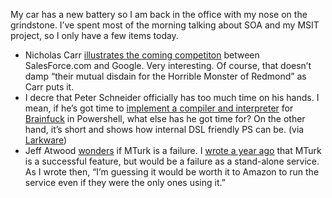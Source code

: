 My car has a new battery so I am back in the office with my nose on the
grindstone. I’ve spent most of the morning talking about SOA and my MSIT
project, so I only have a few items today.

-   Nicholas Carr [illustrates the coming
    competiton](http://www.roughtype.com/archives/2007/04/google_vs_sales.php)
    between SalesForce.com and Google. Very interesting. Of course, that
    doesn’t damp “their mutual disdain for the Horrible Monster of
    Redmond” as Carr puts it.
-   I decre that Peter Schneider officially has too much time on his
    hands. I mean, if he’s got time to [implement a compiler and
    interpreter](http://weblogs.asp.net/pschneider/archive/2007/04/08/brainf-compiler-and-interpreter-in-powershell.aspx)
    for [Brainfuck](http://en.wikipedia.org/wiki/Brainfuck) in
    Powershell, what else has he got time for? On the other hand, it’s
    short and shows how internal DSL friendly PS can be. (via
    [Larkware](http://www.larkware.com/dg8/TheDailyGrind1117.aspx))
-   Jeff Atwood
    [wonders](http://www.codinghorror.com/blog/archives/000828.html) if
    MTurk is a failure. I [wrote a year
    ago](http://devhawk.net/2006/03/08/Felipe+Cabrera+On+Amazons+Mechanical+Turk.aspx)
    that MTurk is a successful feature, but would be a failure as a
    stand-alone service. As I wrote then, “I’m guessing it would be
    worth it to Amazon to run the service even if they were the only
    ones using it.”

